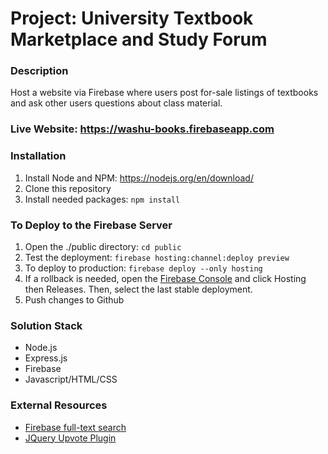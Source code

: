 # Project: University Textbook Marketplace and Study Forum

### Description
Host a website via Firebase where users post for-sale listings of 
textbooks and ask other users questions about class material.

### Live Website: https://washu-books.firebaseapp.com

### Installation
1. Install Node and NPM: https://nodejs.org/en/download/
2. Clone this repository
4. Install needed packages: `npm install`

### To Deploy to the Firebase Server
 1. Open the ./public directory: `cd public`
 2. Test the deployment: `firebase hosting:channel:deploy preview`
 3. To deploy to production: `firebase deploy --only hosting`
 4. If a rollback is needed, open the [Firebase Console](console.firebase.google.com/project/) and click Hosting then Releases. 
    Then, select the last stable deployment. 
5. Push changes to Github

### Solution Stack
- Node.js
- Express.js
- Firebase
- Javascript/HTML/CSS

### External Resources
- [Firebase full-text search](https://firebase.google.com/docs/firestore/solutions/search)
- [JQuery Upvote Plugin](https://janosgyerik.github.io/jquery-upvote)
